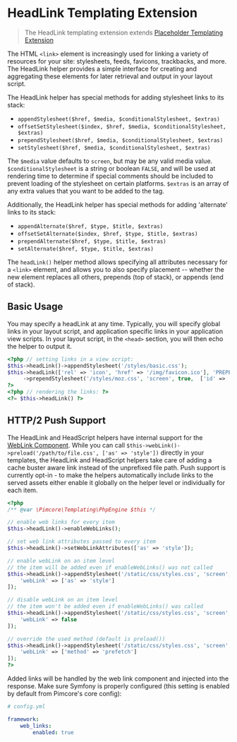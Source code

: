 # HeadLink Templating Extension

> The HeadLink templating extension extends [Placeholder Templating Extension](./00_Placeholder.md)

The HTML `<link>` element is increasingly used for linking a variety of resources for your site: stylesheets, feeds, 
favicons, trackbacks, and more. The HeadLink helper provides a simple interface for creating and aggregating these 
elements for later retrieval and output in your layout script.

The HeadLink helper has special methods for adding stylesheet links to its stack:

- `appendStylesheet($href, $media, $conditionalStylesheet, $extras)`
- `offsetSetStylesheet($index, $href, $media, $conditionalStylesheet, $extras)`
- `prependStylesheet($href, $media, $conditionalStylesheet, $extras)`
- `setStylesheet($href, $media, $conditionalStylesheet, $extras)`

The `$media` value defaults to `screen`, but may be any valid media value. 
`$conditionalStylesheet` is a string or boolean `FALSE`, and will be used at rendering time to determine 
if special comments should be included to prevent loading of the stylesheet on certain platforms. 
`$extras` is an array of any extra values that you want to be added to the tag.

Additionally, the HeadLink helper has special methods for adding 'alternate' links to its stack:

- `appendAlternate($href, $type, $title, $extras)`
- `offsetSetAlternate($index, $href, $type, $title, $extras)`
- `prependAlternate($href, $type, $title, $extras)`
- `setAlternate($href, $type, $title, $extras)`

The `headLink()` helper method allows specifying all attributes necessary for a `<link>` element, 
and allows you to also specify placement -- whether the new element replaces all others, prepends (top of stack), 
or appends (end of stack).

## Basic Usage

You may specify a headLink at any time. 
Typically, you will specify global links in your layout script, and application specific links in your 
application view scripts. In your layout script, in the `<head>` section, you will then echo the helper to output it.

```php
<?php // setting links in a view script:
$this->headLink()->appendStylesheet('/styles/basic.css'); 
$this->headLink(['rel' => 'icon', 'href' => '/img/favicon.ico'], 'PREPEND')
     ->prependStylesheet('/styles/moz.css', 'screen', true,  ['id' => 'my_stylesheet']);
?>
<?php // rendering the links: ?>
<?= $this->headLink() ?>
```

## HTTP/2 Push Support

The HeadLink and HeadScript helpers have internal support for the [WebLink Component](https://symfony.com/blog/new-in-symfony-3-3-weblink-component).
While you can call `$this->webLink()->preload('/path/to/file.css', ['as' => 'style'])` directly in your templates, the HeadLink
and HeadScript helpers take care of adding a cache buster aware link instead of the unprefixed file path. Push support is
currently opt-in - to make the helpers automatically include links to the served assets either enable it globally on the 
helper level or individually for each item.

```php
<?php
/** @var \Pimcore\Templating\PhpEngine $this */

// enable web links for every item
$this->headLink()->enableWebLinks();

// set web link attributes passed to every item
$this->headLink()->setWebLinkAttributes(['as' => 'style']);

// enable webLink on an item level
// the item will be added even if enableWebLinks() was not called
$this->headLink()->appendStylesheet('/static/css/styles.css', 'screen', false, [
    'webLink' => ['as' => 'style']
]);

// disable webLink on an item level
// the item won't be added even if enableWebLinks() was called
$this->headLink()->appendStylesheet('/static/css/styles.css', 'screen', false, [
    'webLink' => false
]);

// override the used method (default is preload())
$this->headLink()->appendStylesheet('/static/css/styles.css', 'screen', false, [
    'webLink' => ['method' => 'prefetch']
]);
?>
```

Added links will be handled by the web link component and injected into the response. Make sure Symfony is properly configured
(this setting is enabled by default from Pimcore's core config):

```yaml
# config.yml

framework:
    web_links:
        enabled: true
```
